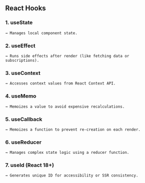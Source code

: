 ## React Hooks

### 1. useState
    → Manages local component state.

### 2. useEffect
    → Runs side effects after render (like fetching data or subscriptions).

### 3. useContext
    → Accesses context values from React Context API.

### 4. useMemo
    → Memoizes a value to avoid expensive recalculations.

### 5. useCallback
    → Memoizes a function to prevent re-creation on each render.

### 6. useReducer
    → Manages complex state logic using a reducer function.

### 7. useId (React 18+)
    → Generates unique ID for accessibility or SSR consistency.

